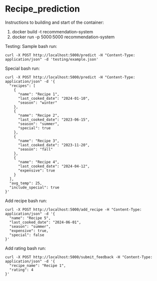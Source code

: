 # Recipe_prediction


Instructions to building and start of the container:
  1. docker build -t recommendation-system
  2. docker run -p 5000:5000 recommendation-system

Testing:
Sample bash run:
```
curl -X POST http://localhost:5000/predict -H "Content-Type: application/json" -d 'testing/example.json'
```

Special bash run:
```
curl -X POST http://localhost:5000/predict -H "Content-Type: application/json" -d '{
  "recipes": [
    {
      "name": "Recipe 1",
      "last_cooked_date": "2024-01-10",
      "season": "winter"
    },
    {
      "name": "Recipe 2",
      "last_cooked_date": "2023-06-15",
      "season": "summer",
      "special": true
    },
    {
      "name": "Recipe 3",
      "last_cooked_date": "2023-11-20",
      "season": "fall"
    },
    {
      "name": "Recipe 4",
      "last_cooked_date": "2024-04-12",
      "expensive": true
    }
  ],
  "avg_temp": 25,
  "include_special": true
}'

```

Add recipe bash run:
```
curl -X POST http://localhost:5000/add_recipe -H "Content-Type: application/json" -d '{
  "name": "Recipe 5",
  "last_cooked_date": "2024-06-01",
  "season": "summer",
  "expensive": true,
  "special": false
}'
```

Add rating bash run:
```
curl -X POST http://localhost:5000/submit_feedback -H "Content-Type: application/json" -d '{
  "recipe_name": "Recipe 1",
  "rating": 4
}'
```
